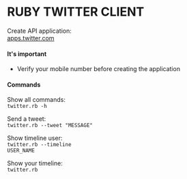 # RUBY TWITTER CLIENT

Create API application: <br />
<a href="https://apps.twitter.com/">apps.twitter.com</a>

#### It's important

- Verify your mobile number before creating the application

#### Commands

Show all commands:<br>
<code>twitter.rb -h</code>

Send a tweet:<br>
<code>twitter.rb --tweet "MESSAGE"</code>

Show timeline user:<br>
<code>twitter.rb --timeline USER_NAME</code>

Show your timeline:<br>
<code>twitter.rb</code>